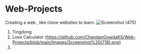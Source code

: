 # Web-Projects
Creating a web , like clone websites to learn.
![Screenshot (475)](https://github.com/user-attachments/assets/baeee589-2eb6-41b1-96b0-11b82b14b133)

1. Tingdong
2. Love Calculator (https://github.com/ChandanGowdaKS/Web-Projects/blob/main/Images/Screenshot%20(718).png)
3. 



